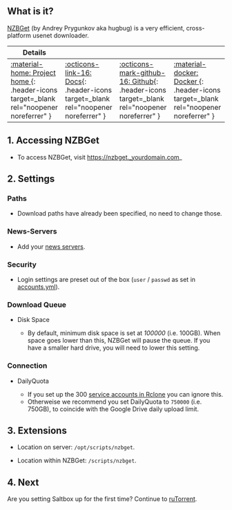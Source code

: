 ## What is it?

[NZBGet](https://nzbget.net/) (by Andrey Prygunkov aka hugbug) is a very efficient, cross-platform usenet downloader.

| Details     |             |             |             |
|-------------|-------------|-------------|-------------|
| [:material-home: Project home ](https://nzbget.net){: .header-icons target=_blank rel="noopener noreferrer" } | [:octicons-link-16: Docs](https://nzbget.net/documentation){: .header-icons target=_blank rel="noopener noreferrer" } | [:octicons-mark-github-16: Github](https://github.com/nzbget/nzbget){: .header-icons target=_blank rel="noopener noreferrer" } | [:material-docker: Docker ](https://hub.docker.com/r/hotio/nzbget){: .header-icons target=_blank rel="noopener noreferrer" }|

## 1. Accessing NZBGet

- To access NZBGet, visit https://nzbget._yourdomain.com_

## 2. Settings


### Paths

- Download paths have already been specified, no need to change those.

### News-Servers

- Add your [news servers](../reference/usenet-torrent.md).

### Security

- Login settings are preset out of the box (`user` / `passwd` as set in [accounts.yml](../reference/accounts.md)).

### Download Queue

- Disk Space

    - By default, minimum disk space is set at _100000_ (i.e. 100GB). When space goes lower than this, NZBGet will pause the queue. If you have a smaller hard drive, you will need to lower this setting.

### Connection

- DailyQuota

    - If you set up the 300 [service accounts in Rclone](https://docs.saltbox.dev/reference/rclone-manual/) you can ignore this.
    - Otherweise we recommend you set DailyQuota to `750000` (i.e. 750GB), to coincide with the Google Drive daily upload limit.


## 3. Extensions

- Location on server: `/opt/scripts/nzbget`.

- Location within NZBGet: `/scripts/nzbget`.

## 4. Next

Are you setting Saltbox up for the first time?  Continue to [ruTorrent](../rutorrent/).
